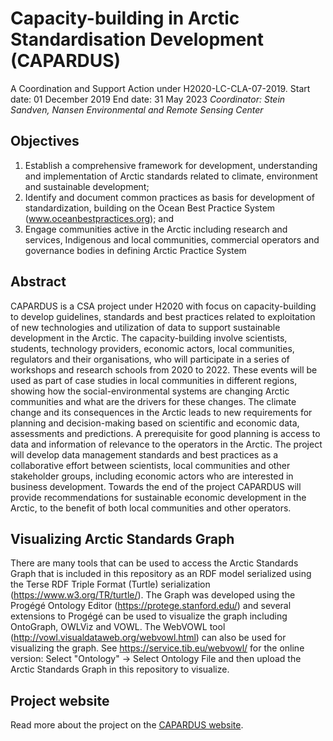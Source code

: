 #  Capacity-building in Arctic Standardisation Development (CAPARDUS)
A Coordination and Support Action under H2020-LC-CLA-07-2019. Start date: 01 December 2019  End date: 31 May 2023
_Coordinator: Stein Sandven, Nansen Environmental and Remote Sensing Center_

## Objectives
1. Establish a comprehensive framework for development, understanding and implementation of Arctic standards related to climate, environment and sustainable development;
2. Identify and document common practices as basis for development of standardization, building on the Ocean Best Practice System (www.oceanbestpractices.org); and
3. Engage communities active in the Arctic including research and services, Indigenous and local communities, commercial operators and governance bodies in defining Arctic Practice System

## Abstract
CAPARDUS is a CSA project under H2020 with focus on capacity-building to develop guidelines, standards and best practices related to exploitation of new technologies and utilization of data to support sustainable development in the Arctic. The capacity-building involve scientists, students, technology providers, economic actors, local communities, regulators and their organisations, who will participate in a series of workshops and research schools from 2020 to 2022. These events will be used as part of case studies in local communities in different regions, showing how the social-environmental systems are changing Arctic communities and what are the drivers for these changes. The climate change and its consequences in the Arctic leads to new requirements for planning and decision-making based on scientific and economic data, assessments and predictions. A prerequisite for good planning is access to data and information of relevance to the operators in the Arctic. The project will develop data management standards and best practices as a collaborative effort between scientists, local communities and other stakeholder groups, including economic actors who are interested in business development. Towards the end of the project CAPARDUS will provide recommendations for sustainable economic development in the Arctic, to the benefit of both local communities and other operators.

## Visualizing Arctic Standards Graph

There are many tools that can be used to access the Arctic Standards Graph that is included in this repository as an RDF model serialized using the Terse RDF Triple Format (Turtle) serialization (https://www.w3.org/TR/turtle/).  The Graph was developed using the Progégé Ontology Editor (https://protege.stanford.edu/) and several extensions to Progégé can be used to visualize the graph including OntoGraph, OWLViz and VOWL.  The WebVOWL tool (http://vowl.visualdataweb.org/webvowl.html) can also be used for visualizing the graph.  See https://service.tib.eu/webvowl/ for the online version: Select "Ontology" -> Select Ontology File and then upload the Arctic Standards Graph in this repository to visualize.

## Project website
Read more about the project on the [CAPARDUS website](https://capardus.nersc.no/).
